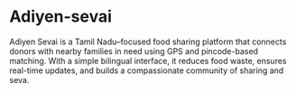 # Adiyen-sevai
Adiyen Sevai is a Tamil Nadu–focused food sharing platform that connects donors with nearby families in need using GPS and pincode-based matching. With a simple bilingual interface, it reduces food waste, ensures real-time updates, and builds a compassionate community of sharing and seva.
